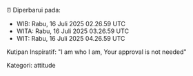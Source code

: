 ⏰ Diperbarui pada:
- WIB: Rabu, 16 Juli 2025 02.26.59 UTC
- WITA: Rabu, 16 Juli 2025 03.26.59 UTC
- WIT: Rabu, 16 Juli 2025 04.26.59 UTC

Kutipan Inspiratif:
"I am who I am, Your approval is not needed"


Kategori: attitude

